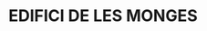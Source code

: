 ---
layout: test
title:  "EDIFICI DE LES MONGES"
coordinates:
  - group1:
        - [1.459719280314122, 42.358905294678912]
        - [1.460009014473693, 42.358605440127207]
        - [1.459895714460765, 42.358545505009204]
        - [1.459610418003199, 42.358847922321779]
        - [1.459719280314122, 42.358905294678912]
---